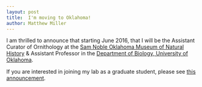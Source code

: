```yaml
---
layout: post
title:  I'm moving to Oklahoma!
author: Matthew Miller
---
```


I am thrilled to announce that starting June 2016, that I will be the Assistant Curator of Ornithology at the [Sam Noble Oklahoma Museum of Natural History](http://samnoblemuseum.ou.edu/) & Assistant Professor in the [Department of Biology, University of Oklahoma](http://www.ou.edu/cas/biology.html).

If you are interested in joining my lab as a graduate student, please see [this announcement](http://ornithologyexchange.org/jobs/index.html/_/graduate-positions/potential-phd-assistantships-in-avian-genomics-and-tropical-disease-ecology-r10365).
